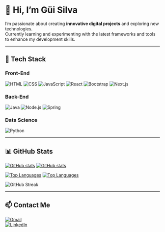 # 👋 Hi, I’m Güi Silva
I’m passionate about creating **innovative digital projects** and exploring new technologies.  
Currently learning and experimenting with the latest frameworks and tools to enhance my development skills.  

---

## 🚀 Tech Stack

### Front-End
<div>
  <img src="https://img.shields.io/badge/HTML5-E34F26?style=for-the-badge&logo=html5&logoColor=white" alt="HTML">
  <img src="https://img.shields.io/badge/CSS3-1572B6?style=for-the-badge&logo=css3&logoColor=white" alt="CSS">
  <img src="https://img.shields.io/badge/JavaScript-F7DF1E?style=for-the-badge&logo=javascript&logoColor=black" alt="JavaScript">
  <img src="https://img.shields.io/badge/React-20232A?style=for-the-badge&logo=react&logoColor=61DAFB" alt="React">
  <img src="https://img.shields.io/badge/Bootstrap-7952B3?style=for-the-badge&logo=bootstrap&logoColor=white" alt="Bootstrap">
  <img src="https://img.shields.io/badge/Next.js-black?style=for-the-badge&logo=next.js&logoColor=white" alt="Next.js">
</div>

### Back-End
<div>
  <img src="https://img.shields.io/badge/Java-F80000?style=for-the-badge&logo=openjdk&logoColor=white" alt="Java">
  <img src="https://img.shields.io/badge/Node.js-009000?style=for-the-badge&logo=node.js&logoColor=white" alt="Node.js">
  <img src="https://img.shields.io/badge/Spring-%236DB33F?style=for-the-badge&logo=spring&logoColor=white" alt="Spring">
</div>

### Data Science
<div>
  <img src="https://img.shields.io/badge/Python-FFD43B?style=for-the-badge&logo=python&logoColor=blue" alt="Python">
</div>

---

## 📊 GitHub Stats
[![GitHub stats](https://github-readme-stats.vercel.app/api?username=GuiRodriSil&theme=github_light&show_icons=true)](https://github.com/GuiRodriSil)
[![GitHub stats](https://github-readme-stats.vercel.app/api?username=GuiRodriSil&theme=github_dark&show_icons=true)](https://github.com/GuiRodriSil)

[![Top Languages](https://github-readme-stats.vercel.app/api/top-langs/?username=GuiRodriSil&layout=compact&langs_count=8&theme=github_light)](https://github.com/GuiRodriSil)
[![Top Languages](https://github-readme-stats.vercel.app/api/top-langs/?username=GuiRodriSil&layout=compact&langs_count=8&theme=github_dark)](https://github.com/GuiRodriSil)

![GitHub Streak](https://github-readme-streak-stats.herokuapp.com/?user=GuiRodriSil&theme=dark)

---


## 📫 Contact Me
[![Gmail](https://img.shields.io/badge/Gmail-EA4335?logo=gmail&logoColor=fff&style=for-the-badge)](mailto:rodriguesgui560@gmail.com)  
[![LinkedIn](https://img.shields.io/badge/LinkedIn-0A66C2?logo=linkedin&logoColor=fff&style=for-the-badge)](https://www.linkedin.com/in/guilherme-silva-56b7342b1)  
